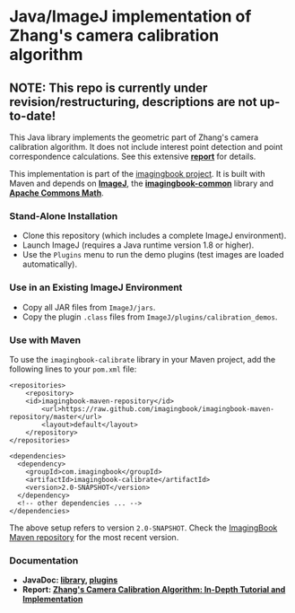 # Java/ImageJ implementation of Zhang's camera calibration algorithm #

## NOTE: This repo is currently under revision/restructuring, descriptions are not up-to-date!

This Java library implements the geometric part of Zhang's camera calibration algorithm. 
It does not include interest point detection and point correspondence calculations.
See this extensive [**report**](https://www.researchgate.net/publication/303233579_Zhang%27s_Camera_Calibration_Algorithm_In-Depth_Tutorial_and_Implementation) for details.

This implementation is part of the [imagingbook project](https://imagingbook.com).
It is built with Maven and depends on 
[**ImageJ**](https://imagej.nih.gov/ij/), 
the [**imagingbook-common**](https://github.com/imagingbook/imagingbook-public) library and
[**Apache Commons Math**](http://commons.apache.org/proper/commons-math/).


### Stand-Alone Installation ###

* Clone this repository (which includes a complete ImageJ environment).
* Launch ImageJ (requires a Java runtime version 1.8 or higher).
* Use the `Plugins` menu to run the demo plugins (test images are loaded automatically).

### Use in an Existing ImageJ Environment ###

* Copy all JAR files from `ImageJ/jars`.
* Copy the plugin `.class` files from `ImageJ/plugins/calibration_demos`.

### Use with Maven

To use the ``imagingbook-calibrate`` library in your Maven project, add the following lines to your ``pom.xml`` file:
````
<repositories>
    <repository>
	<id>imagingbook-maven-repository</id>
    	<url>https://raw.github.com/imagingbook/imagingbook-maven-repository/master</url>
    	<layout>default</layout>
    </repository>
</repositories>

<dependencies>
  <dependency>
    <groupId>com.imagingbook</groupId>
    <artifactId>imagingbook-calibrate</artifactId>
    <version>2.0-SNAPSHOT</version>
  </dependency>
  <!-- other dependencies ... -->
</dependencies>
````
The above setup refers to version ``2.0-SNAPSHOT``. Check the [ImagingBook Maven repository](https://github.com/imagingbook/imagingbook-maven-repository/tree/master/com/imagingbook/) for the most recent version.

### Documentation ###

* **JavaDoc: [library](https://imagingbook.github.io/imagingbook-calibrate/javadoc/imagingbook-calibrate-lib/index.html), [plugins](https://imagingbook.github.io/imagingbook-calibrate/javadoc/imagingbook-calibrate-plugins/index.html)**
* **Report: [Zhang's Camera Calibration Algorithm: In-Depth Tutorial and Implementation](https://www.researchgate.net/publication/303233579_Zhang%27s_Camera_Calibration_Algorithm_In-Depth_Tutorial_and_Implementation)**


